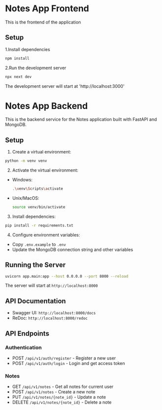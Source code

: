 # Notes App Frontend
This is the frontend of the application
## Setup
1.Install dependencies
```bash
npm install
```
2.Run the development server
```bash
npx next dev
```
The development server will start at 'http://localhost:3000'

# Notes App Backend

This is the backend service for the Notes application built with FastAPI and MongoDB.

## Setup

1. Create a virtual environment:
```bash
python -m venv venv
```

2. Activate the virtual environment:
- Windows:
  ```bash
  .\venv\Scripts\activate
  ```
- Unix/MacOS:
  ```bash
  source venv/bin/activate
  ```

3. Install dependencies:
```bash
pip install -r requirements.txt
```

4. Configure environment variables:
- Copy `.env.example` to `.env`
- Update the MongoDB connection string and other variables

## Running the Server

```bash
uvicorn app.main:app --host 0.0.0.0 --port 8000 --reload
```

The server will start at `http://localhost:8000`

## API Documentation

- Swagger UI: `http://localhost:8000/docs`
- ReDoc: `http://localhost:8000/redoc`

## API Endpoints

### Authentication
- POST `/api/v1/auth/register` - Register a new user
- POST `/api/v1/auth/login` - Login and get access token

### Notes
- GET `/api/v1/notes` - Get all notes for current user
- POST `/api/v1/notes` - Create a new note
- PUT `/api/v1/notes/{note_id}` - Update a note
- DELETE `/api/v1/notes/{note_id}` - Delete a note
